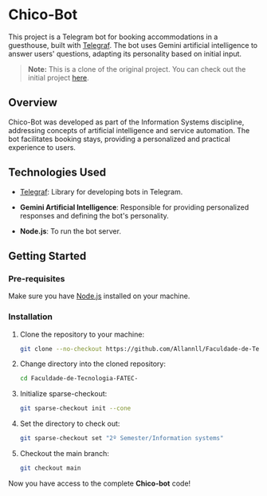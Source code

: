# Chico-Bot

This project is a Telegram bot for booking accommodations in a guesthouse, built with [Telegraf](https://github.com/telegraf/telegraf). The bot uses Gemini artificial intelligence to answer users' questions, adapting its personality based on initial input.

> **Note:** This is a clone of the original project. You can check out the initial project [here](https://github.com/lucasbno/invest-bot).

## Overview

Chico-Bot was developed as part of the Information Systems discipline, addressing concepts of artificial intelligence and service automation. The bot facilitates booking stays, providing a personalized and practical experience to users.

## Technologies Used

- [Telegraf](https://github.com/telegraf/telegraf): Library for developing bots in Telegram.
- **Gemini Artificial Intelligence**: Responsible for providing personalized responses and defining the bot's personality.

- **Node.js**: To run the bot server.

## Getting Started

### Pre-requisites

Make sure you have [Node.js](https://nodejs.org/) installed on your machine.

### Installation

1. Clone the repository to your machine:
    ```bash
    git clone --no-checkout https://github.com/Allannll/Faculdade-de-Tecnologia-FATEC-.git
    ```
2. Change directory into the cloned repository:
    ```bash
    cd Faculdade-de-Tecnologia-FATEC-
    ```
3. Initialize sparse-checkout:
    ```bash
    git sparse-checkout init --cone
    ```
4. Set the directory to check out:
    ```bash
    git sparse-checkout set "2º Semester/Information systems"
    ```
5. Checkout the main branch:
    ```bash
    git checkout main
    ```
Now you have access to the complete **Chico-bot** code!
